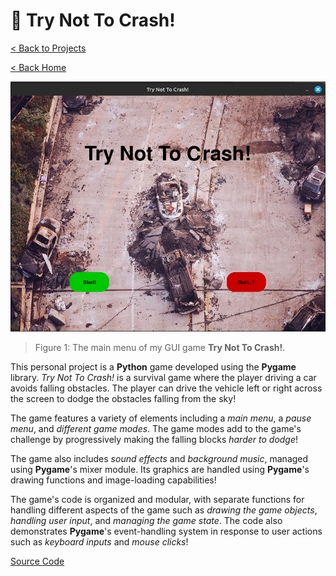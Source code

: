 # 🚙 Try Not To Crash!

[< Back to Projects](/projects)

[< Back Home](/)

![Racing Car Game Main Menu](/images/carpygame.png)

> Figure 1: The main menu of my GUI game **Try Not To Crash!**.

This personal project is a **Python** game developed using the **Pygame** library. _Try Not To Crash!_ is a survival game where the player driving a car avoids falling obstacles. The player can drive the vehicle left or right across the screen to dodge the obstacles falling from the sky!

The game features a variety of elements including a _main menu_, a _pause menu_, and _different game modes_. The game modes add to the game's challenge by progressively making the falling blocks _harder to dodge_!

The game also includes _sound effects_ and _background music_, managed using **Pygame**'s mixer module. Its graphics are handled using **Pygame**'s drawing functions and image-loading capabilities!

The game's code is organized and modular, with separate functions for handling different aspects of the game such as _drawing the game objects_, _handling user input_, and _managing the game state_. The code also demonstrates **Pygame**'s event-handling system in response to user actions such as _keyboard inputs_ and _mouse clicks_!

[Source Code](https://github.com/theantigone/try-not-to-crash)
